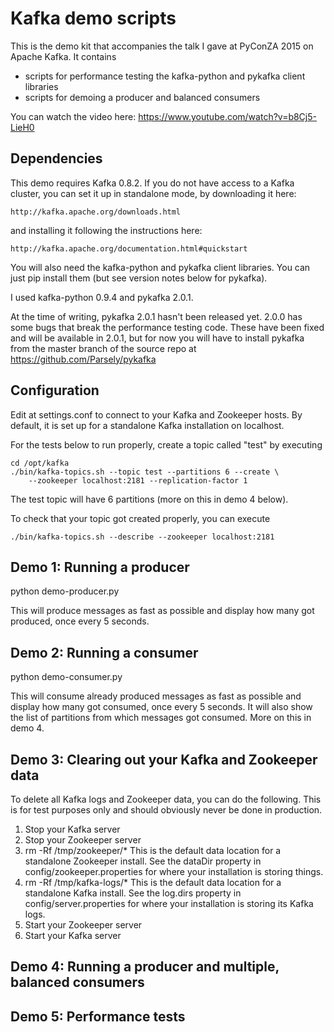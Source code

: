 Kafka demo scripts
==================

This is the demo kit that accompanies the talk I gave at PyConZA 2015 on Apache
Kafka. It contains

 * scripts for performance testing the kafka-python and pykafka client libraries
 * scripts for demoing a producer and balanced consumers

You can watch the video here: https://www.youtube.com/watch?v=b8Cj5-LieH0


Dependencies
------------

This demo requires Kafka 0.8.2. If you do not have access to a Kafka cluster,
you can set it up in standalone mode, by downloading it here:

    http://kafka.apache.org/downloads.html

and installing it following the instructions here:

    http://kafka.apache.org/documentation.html#quickstart

You will also need the kafka-python and pykafka client libraries. You can just
pip install them (but see version notes below for pykafka).

I used kafka-python 0.9.4 and pykafka 2.0.1.

At the time of writing, pykafka 2.0.1 hasn't been released yet. 2.0.0 has some
bugs that break the performance testing code. These have been fixed and will be
available in 2.0.1, but for now you will have to install pykafka from the
master branch of the source repo at https://github.com/Parsely/pykafka


Configuration
-------------

Edit at settings.conf to connect to your Kafka and Zookeeper hosts. By default,
it is set up for a standalone Kafka installation on localhost.

For the tests below to run properly, create a topic called "test" by executing

    cd /opt/kafka
    ./bin/kafka-topics.sh --topic test --partitions 6 --create \
        --zookeeper localhost:2181 --replication-factor 1

The test topic will have 6 partitions (more on this in demo 4 below).

To check that your topic got created properly, you can execute

    ./bin/kafka-topics.sh --describe --zookeeper localhost:2181


Demo 1: Running a producer
--------------------------

python demo-producer.py

This will produce messages as fast as possible and display how many got
produced, once every 5 seconds.


Demo 2: Running a consumer
--------------------------

python demo-consumer.py

This will consume already produced messages as fast as possible and display how
many got consumed, once every 5 seconds. It will also show the list of
partitions from which messages got consumed. More on this in demo 4.


Demo 3: Clearing out your Kafka and Zookeeper data
--------------------------------------------------

To delete all Kafka logs and Zookeeper data, you can do the following. This is
for test purposes only and should obviously never be done in production.

  1. Stop your Kafka server
  2. Stop your Zookeeper server
  3. rm -Rf /tmp/zookeeper/*
     This is the default data location for a standalone Zookeeper install. See
     the dataDir property in config/zookeeper.properties for where your
     installation is storing things.
  4. rm -Rf /tmp/kafka-logs/*
     This is the default data location for a standalone Kafka install. See the
     log.dirs property in config/server.properties for where your installation
     is storing its Kafka logs.
  5. Start your Zookeeper server
  6. Start your Kafka server


Demo 4: Running a producer and multiple, balanced consumers
-----------------------------------------------------------


Demo 5: Performance tests
-------------------------

